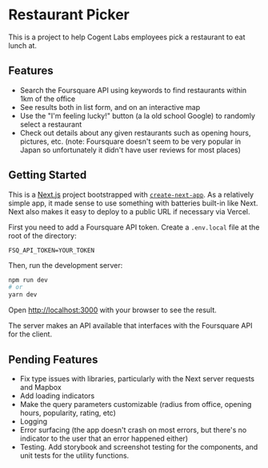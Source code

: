 # Restaurant Picker

This is a project to help Cogent Labs employees pick a restaurant to eat lunch at.

## Features

- Search the Foursquare API using keywords to find restaurants within 1km of the office
- See results both in list form, and on an interactive map
- Use the "I'm feeling lucky!" button (a la old school Google) to randomly select a restaurant
- Check out details about any given restaurants such as opening hours, pictures, etc. (note: Foursquare doesn't seem to be very popular in Japan so unfortunately it didn't have user reviews for most places)

## Getting Started

This is a [Next.js](https://nextjs.org/) project bootstrapped with [`create-next-app`](https://github.com/vercel/next.js/tree/canary/packages/create-next-app). As a relatively simple app, it made sense to use something with batteries built-in like Next. Next also makes it easy to deploy to a public URL if necessary via Vercel.

First you need to add a Foursquare API token. Create a `.env.local` file at the root of the directory:
```
FSQ_API_TOKEN=YOUR_TOKEN
```

Then, run the development server:

```bash
npm run dev
# or
yarn dev
```

Open [http://localhost:3000](http://localhost:3000) with your browser to see the result.

The server makes an API available that interfaces with the Foursquare API for the client.

## Pending Features

- Fix type issues with libraries, particularly with the Next server requests and Mapbox
- Add loading indicators
- Make the query parameters customizable (radius from office, opening hours, popularity, rating, etc)
- Logging
- Error surfacing (the app doesn't crash on most errors, but there's no indicator to the user that an error happened either)
- Testing. Add storybook and screenshot testing for the components, and unit tests for the utility functions.